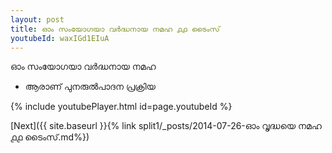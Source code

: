 ```yaml
---
layout: post
title: ഓം സംയോഗയാ വർദ്ധനായ നമഹ ൧൧ ടൈംസ്
youtubeId: waxIGd1EIuA
---
```

 
 
 ഓം സംയോഗയാ വർദ്ധനായ നമഹ 
 
 -  ആരാണ് പുനരുൽപാദന പ്രക്രിയ 
 
  
 
  
 
 
 
 
 
 


{% include youtubePlayer.html id=page.youtubeId %}
 
[Next]({{ site.baseurl }}{% link  split1/_posts/2014-07-26-ഓം വൃദ്ധയെ നമഹ ൧൧ ടൈംസ്.md%})
 
